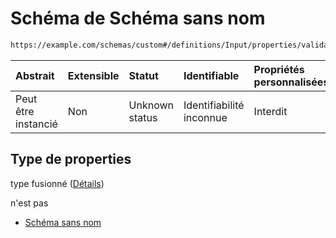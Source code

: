# Schéma de Schéma sans nom

```txt
https://example.com/schemas/custom#/definitions/Input/properties/validations/properties
```



| Abstrait            | Extensible | Statut         | Identifiable             | Propriétés personnalisées | Propriétés Additionnelles | Limites d'accès | Défini dans                                                                        |
| :------------------ | :--------- | :------------- | :----------------------- | :------------------------ | :------------------------ | :-------------- | :--------------------------------------------------------------------------------- |
| Peut être instancié | Non        | Unknown status | Identifiabilité inconnue | Interdit                  | Autorisé                  | aucun           | [FRW.form.schema.json\*](../out/FRW.form.schema.json "ouvrir le schéma d'origine") |

## Type de properties

type fusionné ([Détails](frw-definitions-input-properties-validation-properties.md))

n'est pas

*   [Schéma sans nom](frw-definitions-input-properties-validation-properties-not.md "vérifier la définition du type")
